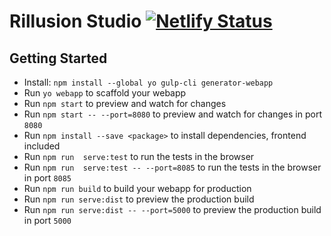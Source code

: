 # Rillusion Studio [![Netlify Status](https://api.netlify.com/api/v1/badges/a59ec50e-c20a-4f1c-aec8-c94a43c5cf39/deploy-status)](https://app.netlify.com/sites/rillusion/deploys)

## Getting Started

- Install: `npm install --global yo gulp-cli generator-webapp`
- Run `yo webapp` to scaffold your webapp
- Run `npm start` to preview and watch for changes
- Run `npm start -- --port=8080` to preview and watch for changes in port `8080`
- Run `npm install --save <package>` to install dependencies, frontend included
- Run `npm run  serve:test` to run the tests in the browser
- Run `npm run  serve:test -- --port=8085` to run the tests in the browser in port `8085`
- Run `npm run build` to build your webapp for production
- Run `npm run serve:dist` to preview the production build
- Run `npm run serve:dist -- --port=5000` to preview the production build in port `5000`
